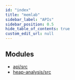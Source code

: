 ```yaml
---
id: "index"
title: "memlab"
sidebar_label: "APIs"
sidebar_position: 0.5
hide_table_of_contents: true
custom_edit_url: null
---
```


## Modules

- [api/src](modules/api_src.md)
- [heap-analysis/src](modules/heap_analysis_src.md)
